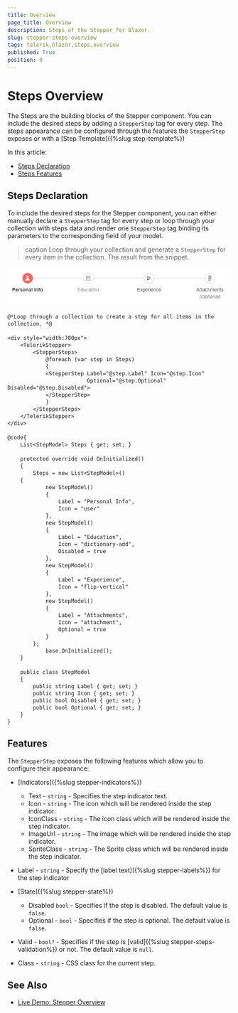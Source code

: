 ```yaml
---
title: Overview
page_title: Overview
description: Steps of the Stepper for Blazor.
slug: stepper-steps-overview
tags: telerik,blazor,steps,overview
published: True
position: 0
---
```


# Steps Overview

The Steps are the building blocks of the Stepper component. You can include the desired steps by adding a  `StepperStep` tag for every step. The steps appearance can be configured through the features the `StepperStep` exposes or with a [Step Template]({%slug step-template%})

In this article:

* [Steps Declaration](#steps-declaration)
* [Steps Features](#features)

## Steps Declaration

To include the desired steps for the Stepper component, you can either manually declare a `StepperStep` tag for every step or loop through your collection with steps data and render one `StepperStep` tag binding its parameters to the corresponding field of your model.

>caption Loop through your collection and generate a `StepperStep` for every item in the collection. The result from the snippet.

![Steps collection](images/steps-collection-example.png)

````CSHTML
@*Loop through a collection to create a step for all items in the collection. *@

<div style="width:700px">
    <TelerikStepper>
        <StepperSteps>
            @foreach (var step in Steps)
            {
            <StepperStep Label="@step.Label" Icon="@step.Icon" 
                         Optional="@step.Optional" Disabled="@step.Disabled">
            </StepperStep>
            }
        </StepperSteps>
    </TelerikStepper>
</div>

@code{
    List<StepModel> Steps { get; set; }

    protected override void OnInitialized()
    {
        Steps = new List<StepModel>()
    {
            new StepModel()
            {
                Label = "Personal Info",
                Icon = "user"
            },
            new StepModel()
            {
                Label = "Education",
                Icon = "dictionary-add",
                Disabled = true
            },
            new StepModel()
            {
                Label = "Experience",
                Icon = "flip-vertical"
            },
            new StepModel()
            {
                Label = "Attachments",
                Icon = "attachment",
                Optional = true
            }
        };
            base.OnInitialized();
    }

    public class StepModel
    {
        public string Label { get; set; }
        public string Icon { get; set; }
        public bool Disabled { get; set; }
        public bool Optional { get; set; }
    }
}
````

## Features

The `StepperStep` exposes the following features which allow you to configure their appearance:

* [Indicators]({%slug stepper-indicators%})
    * Text - `string` - Specifies the step indicator text.
    * Icon - `string` - The icon which will be rendered inside the step indicator.
    * IconClass - `string` - The icon class which will be rendered inside the step indicator.
    * ImageUrl - `string` - The image which will be rendered inside the step indicator.
    * SpriteClass - `string` - The Sprite class which will be rendered inside the step indicator.
    
* Label - `string` - Specify the [label text]({%slug stepper-labels%}) for the step indicator

* [State]({%slug stepper-state%})
    * Disabled `bool` - Specifies if the step is disabled. The default value is `false`.
    * Optional - `bool` - Specifies if the step is optional. The default value is `false`.

* Valid - `bool?` - Specifies if the step is [valid]({%slug stepper-steps-validation%}) or not. The default value is `null`.

* Class - `string` - CSS class for the current step.

## See Also

  * [Live Demo: Stepper Overview](https://demos.telerik.com/blazor-ui/stepper/overview)
